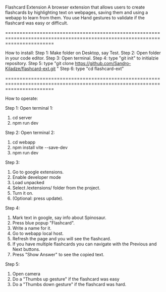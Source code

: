 Flashcard Extension
A browser extension that allows users to create flashcards by highlighting text on webpages, saving them and using a webapp to learn from them. You use Hand gestures to validate if the flashcard was easy or difficult.

=============================================================================================================================

How to install:
Step 1: Make folder on Desktop, say Test.
Step 2: Open folder in your code editor.
Step 3: Open terminal.
Step 4: type "git init" to initialzie repository.
Step 5: type "git clone https://github.com/Sandro-Kiladze/flashcard-ext.git "
Step 6: type "cd flashcard-ext"

=============================================================================================================================

How to operate:

Step 1:
Open terminal 1:
1) cd server
2) npm run dev

Step 2:
Open terminal 2:
1) cd webapp
2) npm install vite --save-dev
3) npm run dev

Step 3: 
1) Go to google extensions.
2) Enable developer mode
3) Load unpacked
4) Select /extensions/ folder from the project.
5) Turn it on.
6) (Optional: press update).

Step 4:
1) Mark text in google, say info about Spinosaur.
2) Press blue popup "Flashcard".
3) Write a name for it.
4) Go to webapp local host.
5) Refresh the page and you will see the flashcard.
6) If you have multiple flashcards you can navigate with the Previous and Next buttons.
7) Press "Show Answer" to see the copied text.

Step 5: 
1) Open camera
2) Do a "Thumbs up gesture" if the flashcard was easy
3) Do a "Thumbs down gesture" if the flashcard was hard.